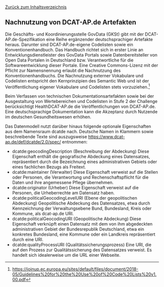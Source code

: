 [Zurück zum Inhaltsverzeichnis](https://healthdcat-ap-de.github.io/healthdcat-ap.de/report_stage_1.html)
## Nachnutzung von DCAT-AP.de Artefakten 
Die Geschäfts- und Koordinierungsstelle GovData (GKSt) gibt mit der DCAT-AP.de-Spezifikation eine Reihe ergänzender deutschsprachiger Artefakte heraus. Darunter sind DCAT-AP.de-eigene Codelisten sowie ein Konventionenhandbuch. Das Handbuch richtet sich in erster Linie an Entwicklungsdienstleister des GovData Portals sowie Datenbereitsteller von Open Data Portalen in Deutschland bzw. Verantwortliche für die Softwareentwicklung dieser Portale. Eine Creative Commons-Lizenz mit der Pflicht zur Namensnennung erlaubt die Nachnutzung des Konventionenhandbuchs. Die Nachnutzung externer Vokabulare und Codelisten entspricht den Kernprinzipien des Semantic Web und ist der Veröffentlichung eigener Vokabulare und Codelisten stets vorzuziehen.[^51]

Beim Verfassen von technischen Dokumentationsartefakten sowie bei der Ausgestaltung von Wertebereichen und Codelisten in Stufe 2 der Challenge berücksichtigt HealthDCAT-AP.de die Veröffentlichungen von DCAT-AP.de. Eine deutschsprachige Dokumentation kann die Akzeptanz durch Nutzende im deutschen Gesundheitswesen erhöhen.

Das Datenmodell nutzt darüber hinaus folgende optionale Eigenschaften aus dem Namensraum dcatde nach. Deutsche Namen in Klammern sowie beschreibende Texte sind auszugsweise https://www.dcat-ap.de/def/dcatde/2.0/spec/ entnommen:
* dcatde:geocodingDescription (Beschreibung der Abdeckung) Diese Eigenschaft enthält die geografische Abdeckung eines Datensatzes, repräsentiert durch die Bezeichnung eines administrativen Gebiets oder eines fachlichen Bezugs als Freitext.
* dcatde:maintainer (Verwalter) Diese Eigenschaft verweist auf die Stellen oder Personen, die Verantwortung und Rechenschaftspflicht für die Daten und ihre angemessene Pflege übernehmen.
* dcatde:originator (Urheber) Diese Eigenschaft verweist auf die Personen, die Urheberrechte am Datensatz haben.
* dcatde:politicalGeocodingLevelURI (Ebene der geopolitischen Abdeckung) Geopolitische Abdeckung des Datensatzes, etwa durch Kennzeichnung der Verwaltungsebene Bund, Bundesland, Kreis oder Kommune, als dcat-ap.de URI.
* dcatde:politicalGeocodingURI (Geopolitische Abdeckung) Diese Eigenschaft verknüpft einen Datensatz mit dem von ihm abgedeckten administrativen Gebiet der Bundesrepublik Deutschland, etwa ein konkretes Bundesland, eine Kommune oder ein Landkreis repräsentiert durch eine URI.
* dcatde:qualityProcessURI (Qualitätssicherungsprozess) Eine URI, die auf den Prozess zur Qualitätssicherung des Datensatzes verweist. Es handelt sich idealerweise um die URL einer Webseite.

[^51]: https://joinup.ec.europa.eu/sites/default/files/document/2018-05/Guidelines%20for%20the%20Use%20of%20Code%20Lists%20v1.00.pdf
